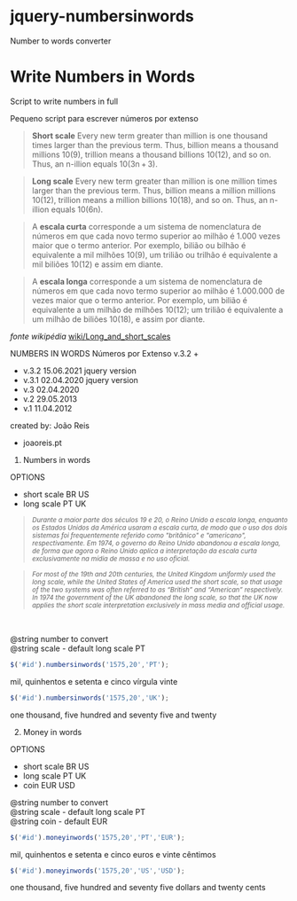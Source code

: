 # jquery-numbersinwords
Number to words converter 

# Write Numbers in Words
Script to write numbers in full

Pequeno script para escrever números por extenso


> **Short scale**
> Every new term greater than million is one thousand times larger than the previous term. 
> Thus, billion means a thousand millions 10(9), trillion means a thousand billions 10(12), and so on. 
> Thus, an n-illion equals 10(3n + 3).

> **Long scale**
> Every new term greater than million is one million times larger than the previous term. 
> Thus, billion means a million millions 10(12), trillion means a million billions 10(18), and so on. 
> Thus, an n-illion equals 10(6n). 


> A **escala curta** corresponde a um sistema de nomenclatura de números em que cada novo termo superior ao milhão é 1.000 vezes maior que o termo anterior. 
> Por exemplo, bilião ou bilhão é equivalente a mil milhões 10(9), um trilião ou trilhão é equivalente a mil biliões 10(12) e assim em diante.

> A **escala longa** corresponde a um sistema de nomenclatura de números em que cada novo termo superior ao milhão é 1.000.000 de vezes maior que o termo anterior. 
> Por exemplo, um bilião é equivalente a um milhão de milhões 10(12); um trilião é equivalente a um milhão de biliões 10(18), e assim por diante.

*fonte wikipédia* [wiki/Long_and_short_scales](https://en.wikipedia.org/wiki/Long_and_short_scales)



NUMBERS IN WORDS
Números por Extenso v.3.2
+
- v.3.2  15.06.2021 jquery version
- v.3.1  02.04.2020 jquery version
- v.3    02.04.2020
- v.2    29.05.2013
- v.1    11.04.2012

created by: João Reis
- joaoreis.pt

1. Numbers in words

OPTIONS 
 - short scale    BR US
 - long scale     PT UK

><small><em>Durante a maior parte dos séculos 19 e 20, o Reino Unido a escala longa, enquanto os Estados Unidos da América usaram a escala curta, de modo que o uso dos dois sistemas foi frequentemente referido como "britânico" e "americano", respectivamente. Em 1974, o governo do Reino Unido abandonou a escala longa, de forma que agora o Reino Unido aplica a interpretação da escala curta exclusivamente na mídia de massa e no uso oficial.</em></small>

><small><em>For most of the 19th and 20th centuries, the United Kingdom uniformly used the long scale, while the United States of America used the short scale, so that usage of the two systems was often referred to as “British” and “American” respectively. In 1974 the government of the UK abandoned the long scale, so that the UK now applies the short scale interpretation exclusively in mass media  and official usage.</em></small>

<br/>
  
@string number to convert<br/>
@string scale - default long scale PT

```javascript
$('#id').numbersinwords('1575,20','PT');
```
mil, quinhentos e setenta e cinco vírgula vinte
```javascript
$('#id').numbersinwords('1575,20','UK');
```
one thousand, five hundred and seventy five and twenty

2. Money in words

OPTIONS 
- short scale    BR US
- long scale     PT UK
- coin           EUR USD

@string number to convert<br/>
@string scale - default long scale PT<br/>
@string coin  - default EUR<br/>

```javascript
$('#id').moneyinwords('1575,20','PT','EUR');
```
mil, quinhentos e setenta e cinco euros e vinte cêntimos

```javascript
$('#id').moneyinwords('1575,20','US','USD');
```
one thousand, five hundred and seventy five dollars and twenty cents
